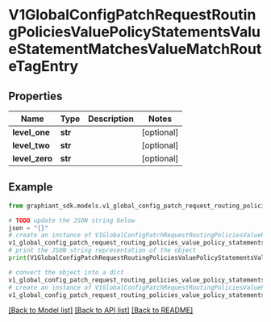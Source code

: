 # V1GlobalConfigPatchRequestRoutingPoliciesValuePolicyStatementsValueStatementMatchesValueMatchRouteTagEntry


## Properties

Name | Type | Description | Notes
------------ | ------------- | ------------- | -------------
**level_one** | **str** |  | [optional] 
**level_two** | **str** |  | [optional] 
**level_zero** | **str** |  | [optional] 

## Example

```python
from graphiant_sdk.models.v1_global_config_patch_request_routing_policies_value_policy_statements_value_statement_matches_value_match_route_tag_entry import V1GlobalConfigPatchRequestRoutingPoliciesValuePolicyStatementsValueStatementMatchesValueMatchRouteTagEntry

# TODO update the JSON string below
json = "{}"
# create an instance of V1GlobalConfigPatchRequestRoutingPoliciesValuePolicyStatementsValueStatementMatchesValueMatchRouteTagEntry from a JSON string
v1_global_config_patch_request_routing_policies_value_policy_statements_value_statement_matches_value_match_route_tag_entry_instance = V1GlobalConfigPatchRequestRoutingPoliciesValuePolicyStatementsValueStatementMatchesValueMatchRouteTagEntry.from_json(json)
# print the JSON string representation of the object
print(V1GlobalConfigPatchRequestRoutingPoliciesValuePolicyStatementsValueStatementMatchesValueMatchRouteTagEntry.to_json())

# convert the object into a dict
v1_global_config_patch_request_routing_policies_value_policy_statements_value_statement_matches_value_match_route_tag_entry_dict = v1_global_config_patch_request_routing_policies_value_policy_statements_value_statement_matches_value_match_route_tag_entry_instance.to_dict()
# create an instance of V1GlobalConfigPatchRequestRoutingPoliciesValuePolicyStatementsValueStatementMatchesValueMatchRouteTagEntry from a dict
v1_global_config_patch_request_routing_policies_value_policy_statements_value_statement_matches_value_match_route_tag_entry_from_dict = V1GlobalConfigPatchRequestRoutingPoliciesValuePolicyStatementsValueStatementMatchesValueMatchRouteTagEntry.from_dict(v1_global_config_patch_request_routing_policies_value_policy_statements_value_statement_matches_value_match_route_tag_entry_dict)
```
[[Back to Model list]](../README.md#documentation-for-models) [[Back to API list]](../README.md#documentation-for-api-endpoints) [[Back to README]](../README.md)



